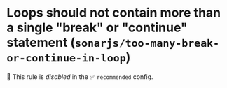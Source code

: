 # Loops should not contain more than a single "break" or "continue" statement (`sonarjs/too-many-break-or-continue-in-loop`)

🚫 This rule is _disabled_ in the ✅ `recommended` config.

<!-- end auto-generated rule header -->
